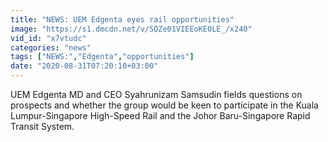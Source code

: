 ```yaml
---
title: "NEWS: UEM Edgenta eyes rail opportunities"
image: "https://s1.dmcdn.net/v/SQZe01VIEEoKE0LE_/x240"
vid_id: "x7vtudc"
categories: "news"
tags: ["NEWS:","Edgenta","opportunities"]
date: "2020-08-31T07:20:10+03:00"
---
```

UEM Edgenta MD and CEO Syahrunizam Samsudin fields questions on prospects and whether the group would be keen to participate in the Kuala Lumpur-Singapore High-Speed Rail and the Johor Baru-Singapore Rapid Transit System.  <br>
